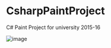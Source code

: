 # CsharpPaintProject
C# Paint Project for university 2015-16

![image](https://user-images.githubusercontent.com/39504405/99579680-2df2c080-29e7-11eb-90fe-0adc5c52792f.png)

